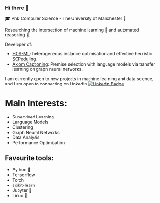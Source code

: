 ### Hi there 👋

:mortar_board: PhD Computer Science - The University of Manchester :purple_heart:

Researching the intersection of machine learning :robot: and automated reasoning :brain:.

Developer of:
- [HOS-ML](https://gitlab.com/edvardholden/hos-ml): heterogeneous instance optimisation and effective heuristic [SCPeduling](https://gitlab.com/edvardholden/scpeduler).
- [Axiom Captioning](https://github.com/EdvardHolden/axiom_caption): Premise selection with language models via transfer learning on graph neural networks.


I am currently open to new projects in machine learning and data science, and I am open to connecting on LinkedIn
[![Linkedin Badge](https://img.shields.io/badge/-eholden-blue?style=flat-square&logo=Linkedin&logoColor=white&link=https://www.linkedin.com/in/edvard-k-holden/)](https://www.linkedin.com/in/edvard-k-holden/).

# Main interests:
- Supervised Learning
- Language Models
- Clustering
- Graph Neural Networks
- Data Analysis
- Performance Optimisation

## Favourite tools:
- Python :snake:
- Tensorflow
- Torch
- scikit-learn
- Jupyter :notebook_with_decorative_cover:
- Linux :penguin:

<!--
**EdvardHolden/EdvardHolden** is a ✨ _special_ ✨ repository because its `README.md` (this file) appears on your GitHub profile.

Here are some ideas to get you started:

- 🔭 I’m currently working on ...
- 🌱 I’m currently learning ...
- 👯 I’m looking to collaborate on ...
- 🤔 I’m looking for help with ...
- 💬 Ask me about ...
- 📫 How to reach me: ...
- 😄 Pronouns: ...
- ⚡ Fun fact: ...
-->
